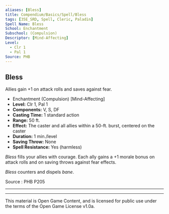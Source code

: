 ```yaml
---
aliases: [Bless]
title: Compendium/Basics/Spell/Bless
tags: [35E_SRD, Spell, Cleric, Paladin]
Spell Name: Bless
School: Enchantment
Subschool: (Compulsion)
Descriptor: [Mind-Affecting]
Level:
  - Clr 1
  - Pal 1
Source: PHB
---
```



## Bless

Allies gain +1 on attack rolls and saves against fear.

*   Enchantment (Compulsion) [Mind-Affecting]
*   **Level:** Clr 1, Pal 1
*   **Components:** V, S, DF
*   **Casting Time:** 1 standard action
*   **Range:** 50 ft.
*   **Effect:** The caster and all allies within a 50-ft. burst, centered on the caster
*   **Duration:** 1 min./level
*   **Saving Throw:** None
*   **Spell Resistance:** Yes (harmless)

<p><i>Bless</i> fills your allies with courage. Each ally gains a +1 morale bonus on attack rolls and on saving throws against fear effects.</p><p><i>Bless</i> counters and dispels <i>bane</i>.</p>

Source : PHB P205

---

---

This material is Open Game Content, and is licensed for public use under
the terms of the Open Game License v1.0a.
